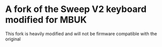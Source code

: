 # A fork of the Sweep V2 keyboard modified for MBUK

This fork is heavily modified and will not be firmware compatible with the original